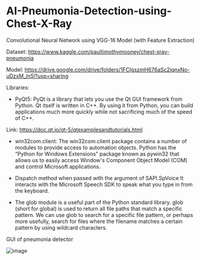# AI-Pneumonia-Detection-using-Chest-X-Ray
Convolutional Neural Network using VGG-16 Model (with Feature Extraction)

Dataset: https://www.kaggle.com/paultimothymooney/chest-xray-pneumonia

Model: https://drive.google.com/drive/folders/1FClgszmH676aSc2iqnxNo-uDzxM_ln5l?usp=sharing

Libraries:
* PyQt5: PyQt is a library that lets you use the Qt GUI framework from Python. Qt itself is written in C++. By using it from Python, you can build applications much more quickly while not sacrificing much of the speed of C++.

Link: https://doc.qt.io/qt-5/qtexamplesandtutorials.html

* win32com.client: The win32com.client package contains a number of modules to provide access to automation objects. Python has the “Python for Windows Extensions” package known as pywin32 that allows us to easily access Window's Component Object Model (COM) and control Microsoft applications.

* Dispatch method when passed with the argument of SAPI.SpVoice It interacts with the Microsoft Speech SDK to speak what you type in from the keyboard.

* The glob module is a useful part of the Python standard library. glob (short for global) is used to return all file paths that match a specific pattern.
We can use glob to search for a specific file pattern, or perhaps more usefully, search for files where the filename matches a certain pattern by using wildcard characters.


GUI of pneumonia detector

![image](https://user-images.githubusercontent.com/54935867/153763611-0d30b41e-0911-4203-900f-232206de29d1.png)
